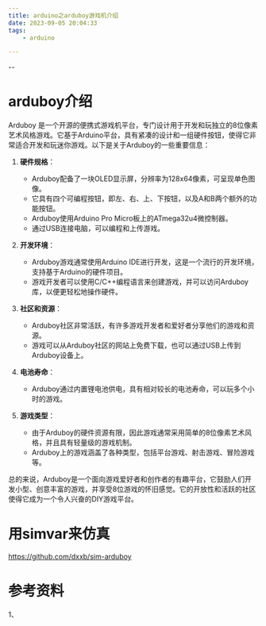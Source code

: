 ```yaml
---
title: arduino之arduboy游戏机介绍
date: 2023-09-05 20:04:33
tags:
	- arduino

---
```


--

# arduboy介绍

Arduboy 是一个开源的便携式游戏机平台，专门设计用于开发和玩独立的8位像素艺术风格游戏。它基于Arduino平台，具有紧凑的设计和一组硬件按钮，使得它非常适合开发和玩迷你游戏。以下是关于Arduboy的一些重要信息：

1. **硬件规格**：
   - Arduboy配备了一块OLED显示屏，分辨率为128x64像素，可呈现单色图像。
   - 它具有四个可编程按钮，即左、右、上、下按钮，以及A和B两个额外的功能按钮。
   - Arduboy使用Arduino Pro Micro板上的ATmega32u4微控制器。
   - 通过USB连接电脑，可以编程和上传游戏。

2. **开发环境**：
   - Arduboy游戏通常使用Arduino IDE进行开发，这是一个流行的开发环境，支持基于Arduino的硬件项目。
   - 游戏开发者可以使用C/C++编程语言来创建游戏，并可以访问Arduboy库，以便更轻松地操作硬件。

3. **社区和资源**：
   - Arduboy社区非常活跃，有许多游戏开发者和爱好者分享他们的游戏和资源。
   - 游戏可以从Arduboy社区的网站上免费下载，也可以通过USB上传到Arduboy设备上。

4. **电池寿命**：
   - Arduboy通过内置锂电池供电，具有相对较长的电池寿命，可以玩多个小时的游戏。

5. **游戏类型**：
   - 由于Arduboy的硬件资源有限，因此游戏通常采用简单的8位像素艺术风格，并且具有轻量级的游戏机制。
   - Arduboy上的游戏涵盖了各种类型，包括平台游戏、射击游戏、冒险游戏等。

总的来说，Arduboy是一个面向游戏爱好者和创作者的有趣平台，它鼓励人们开发小型、创意丰富的游戏，并享受8位游戏的怀旧感觉。它的开放性和活跃的社区使得它成为一个令人兴奋的DIY游戏平台。

# 用simvar来仿真

https://github.com/dxxb/sim-arduboy



# 参考资料

1、